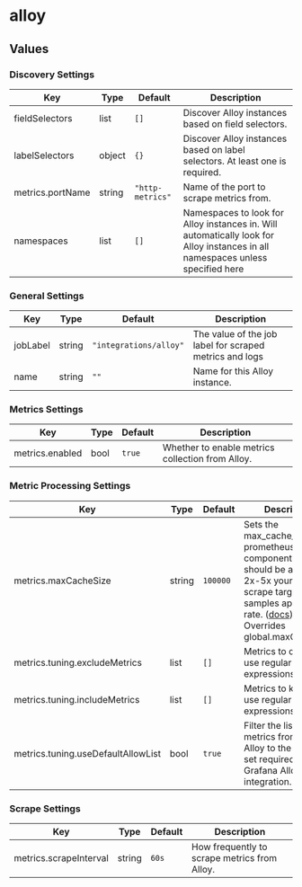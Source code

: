 # alloy

## Values

### Discovery Settings

| Key | Type | Default | Description |
|-----|------|---------|-------------|
| fieldSelectors | list | `[]` | Discover Alloy instances based on field selectors. |
| labelSelectors | object | `{}` | Discover Alloy instances based on label selectors. At least one is required. |
| metrics.portName | string | `"http-metrics"` | Name of the port to scrape metrics from. |
| namespaces | list | `[]` | Namespaces to look for Alloy instances in. Will automatically look for Alloy instances in all namespaces unless specified here |

### General Settings

| Key | Type | Default | Description |
|-----|------|---------|-------------|
| jobLabel | string | `"integrations/alloy"` | The value of the job label for scraped metrics and logs |
| name | string | `""` | Name for this Alloy instance. |

### Metrics Settings

| Key | Type | Default | Description |
|-----|------|---------|-------------|
| metrics.enabled | bool | `true` | Whether to enable metrics collection from Alloy. |

### Metric Processing Settings

| Key | Type | Default | Description |
|-----|------|---------|-------------|
| metrics.maxCacheSize | string | `100000` | Sets the max_cache_size for prometheus.relabel component. This should be at least 2x-5x your largest scrape target or samples appended rate. ([docs](https://grafana.com/docs/alloy/latest/reference/components/prometheus.relabel/#arguments)) Overrides global.maxCacheSize |
| metrics.tuning.excludeMetrics | list | `[]` | Metrics to drop. Can use regular expressions. |
| metrics.tuning.includeMetrics | list | `[]` | Metrics to keep. Can use regular expressions. |
| metrics.tuning.useDefaultAllowList | bool | `true` | Filter the list of metrics from Grafana Alloy to the minimal set required for the Grafana Alloy integration. |

### Scrape Settings

| Key | Type | Default | Description |
|-----|------|---------|-------------|
| metrics.scrapeInterval | string | `60s` | How frequently to scrape metrics from Alloy. |
